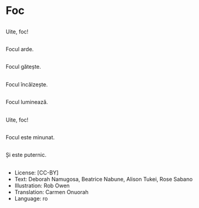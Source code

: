 # Foc

##
Uite, foc!

##
Focul arde.

##
Focul gătește.

##
Focul încălzește.

##
Focul luminează.

##
Uite, foc!

##
Focul este minunat.

##
Și este puternic.

##
* License: [CC-BY]
* Text: Deborah Namugosa, Beatrice Nabune, Alison Tukei, Rose Sabano
* Illustration: Rob Owen
* Translation: Carmen Onuorah
* Language: ro

